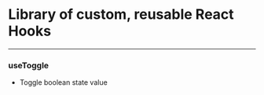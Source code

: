 # Library of custom, reusable React Hooks
------------------------------------------
### useToggle
- Toggle boolean state value


